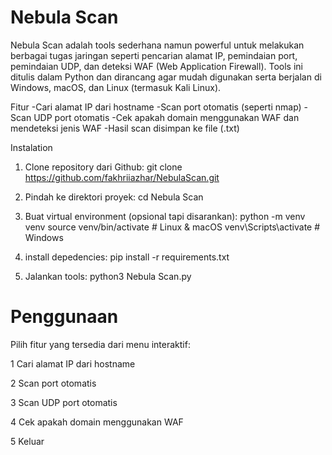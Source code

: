 # **Nebula Scan**

Nebula Scan adalah tools sederhana namun powerful untuk melakukan berbagai tugas jaringan seperti pencarian alamat IP, 
pemindaian port, pemindaian UDP, dan deteksi WAF (Web Application Firewall). Tools ini ditulis dalam Python dan dirancang agar mudah digunakan serta berjalan di Windows, macOS, dan Linux (termasuk Kali Linux).

Fitur
-Cari alamat IP dari hostname
-Scan port otomatis (seperti nmap)
-Scan UDP port otomatis
-Cek apakah domain menggunakan WAF dan mendeteksi jenis WAF
-Hasil scan disimpan ke file (.txt)

Instalation
1. Clone repository dari Github:
git clone https://github.com/fakhriiazhar/NebulaScan.git

2. Pindah ke direktori proyek:
cd Nebula Scan

3. Buat virtual environment (opsional tapi disarankan):
python -m venv venv
source venv/bin/activate  # Linux & macOS
venv\Scripts\activate    # Windows

4. install depedencies:
pip install -r requirements.txt

5. Jalankan tools:
python3 Nebula Scan.py

# **Penggunaan**

Pilih fitur yang tersedia dari menu interaktif:

1 Cari alamat IP dari hostname

2 Scan port otomatis

3 Scan UDP port otomatis

4 Cek apakah domain menggunakan WAF

5 Keluar
